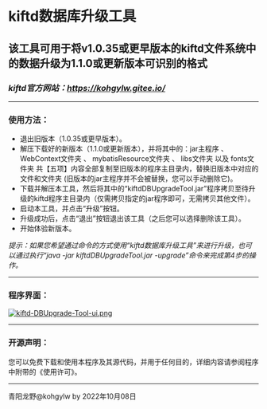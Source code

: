 # kiftd数据库升级工具
## 该工具可用于将v1.0.35或更早版本的kiftd文件系统中的数据升级为1.1.0或更新版本可识别的格式
### _kiftd官方网站：https://kohgylw.gitee.io/_

------

### 使用方法：
+ 退出旧版本（1.0.35或更早版本）。
+ 解压下载好的新版本（1.1.0或更新版本），并将其中的：jar主程序 、 WebContext文件夹 、 mybatisResource文件夹 、 libs文件夹 以及 fonts文件夹 共【五项】内容全部复制至旧版本的程序主目录内，替换旧版本中对应的文件和文件夹 (旧版本的jar主程序并不会被替换，您可以手动删除它)。
+ 下载并解压本工具，然后将其中的“kiftdDBUpgradeTool.jar”程序拷贝至待升级的kiftd程序主目录内（仅需拷贝指定的jar程序即可，无需拷贝其他文件）。
+ 启动本工具，并点击“升级”按钮。
+ 升级成功后，点击“退出”按钮退出该工具（之后您可以选择删除该工具）。
+ 开始体验新版本。

_提示：如果您希望通过命令的方式使用“kiftd数据库升级工具”来进行升级，也可以通过执行“java -jar kiftdDBUpgradeTool.jar -upgrade”命令来完成第4步的操作。_

------

### 程序界面：

[![kiftd-DBUpgrade-Tool-ui.png](https://i.postimg.cc/htcjqB4Q/kiftd-DBUpgrade-Tool-ui.png)](https://postimg.cc/QHYspvTj)

------

### 开源声明：

您可以免费下载和使用本程序及其源代码，并用于任何目的，详细内容请参阅程序中附带的《使用许可》。

------

青阳龙野@kohgylw by 2022年10月08日